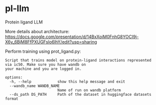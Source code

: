 # pl-llm
Protein ligand LLM

More details about architecture: https://docs.google.com/presentation/d/14BxXoiM0FnhG8YOCI9j-X6y_6BjM8FfPXUGFslo6lhY/edit?usp=sharing

Perform training using prot_ligand.py:
```
Script that trains model on protein-ligand interactions represented via ic50. Make sure you have wandb on
your machine and you are logged in.

options:
  -h, --help            show this help message and exit
  --wandb_name WANDB_NAME
                        Name of run on wandb platform
  --ds_path DS_PATH     Path of the dataset in huggingface datasets format
```
